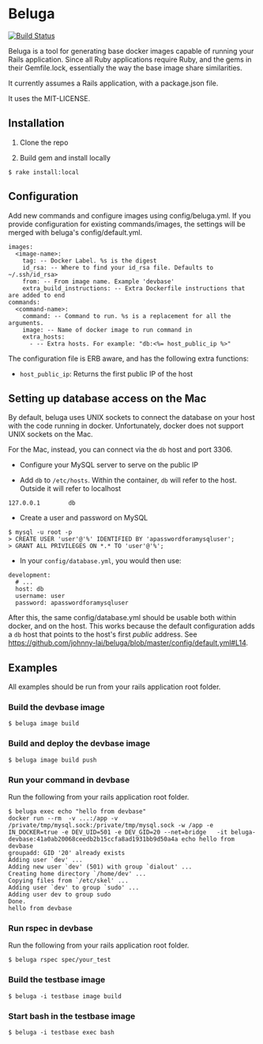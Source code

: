 # Beluga

[![Build Status](https://travis-ci.org/johnny-lai/beluga.svg?branch=master)](https://travis-ci.org/johnny-lai/beluga)

Beluga is a tool for generating base docker images capable of running your Rails application. Since all Ruby applications require Ruby, and the gems in their Gemfile.lock, essentially the way the base image share similarities.

It currently assumes a Rails application, with a package.json file.

It uses the MIT-LICENSE.

## Installation

1. Clone the repo

2. Build gem and install locally
  ```
  $ rake install:local
  ```

## Configuration

Add new commands and configure images using config/beluga.yml. If you provide configuration
for existing commands/images, the settings will be merged with beluga's config/default.yml.

```
images:
  <image-name>:
    tag: -- Docker Label. %s is the digest
    id_rsa: -- Where to find your id_rsa file. Defaults to ~/.ssh/id_rsa>
    from: -- From image name. Example 'devbase'
    extra_build_instructions: -- Extra Dockerfile instructions that are added to end
commands:
  <command-name>:
    command: -- Command to run. %s is a replacement for all the arguments.
    image: -- Name of docker image to run command in
    extra_hosts:
      - -- Extra hosts. For example: "db:<%= host_public_ip %>"
```
The configuration file is ERB aware, and has the following extra functions:

* `host_public_ip`: Returns the first public IP of the host

## Setting up database access on the Mac

By default, beluga uses UNIX sockets to connect the database on your host with the code running in docker. Unfortunately, docker does not support UNIX sockets on the Mac.

For the Mac, instead, you can connect via the `db` host and port 3306.

* Configure your MySQL server to serve on the public IP

* Add `db` to `/etc/hosts`. Within the container, `db` will refer to the host. Outside it will refer to localhost
```
127.0.0.1        db
```

* Create a user and password on MySQL
```
$ mysql -u root -p
> CREATE USER 'user'@'%' IDENTIFIED BY 'apasswordforamysqluser';
> GRANT ALL PRIVILEGES ON *.* TO 'user'@'%';
```

* In your `config/database.yml`, you would then use:
```
development:
  # ...
  host: db
  username: user
  password: apasswordforamysqluser
```

After this, the same config/database.yml should be usable both within docker, and on the host. This works because the default configuration adds a `db` host that points to the host's first *public* address. See https://github.com/johnny-lai/beluga/blob/master/config/default.yml#L14.

## Examples

All examples should be run from your rails application root folder.

### Build the devbase image

```
$ beluga image build
```

### Build and deploy the devbase image

```
$ beluga image build push
```

### Run your command in devbase

Run the following from your rails application root folder.
```
$ beluga exec echo "hello from devbase"
docker run --rm  -v ...:/app -v /private/tmp/mysql.sock:/private/tmp/mysql.sock -w /app -e IN_DOCKER=true -e DEV_UID=501 -e DEV_GID=20 --net=bridge   -it beluga-devbase:41a0ab20068ceedb2b15ccfa8ad1931bb9d50a4a echo hello from devbase
groupadd: GID '20' already exists
Adding user `dev' ...
Adding new user `dev' (501) with group `dialout' ...
Creating home directory `/home/dev' ...
Copying files from `/etc/skel' ...
Adding user `dev' to group `sudo' ...
Adding user dev to group sudo
Done.
hello from devbase
```

### Run rspec in devbase

Run the following from your rails application root folder.
```
$ beluga rspec spec/your_test
```

### Build the testbase image

```
$ beluga -i testbase image build
```

### Start bash in the testbase image

```
$ beluga -i testbase exec bash
```
